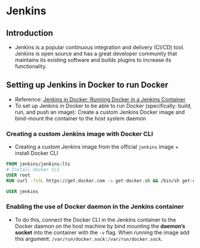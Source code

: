 # Jenkins

## Introduction

- Jenkins is a popular continuous integration and delivery (CI/CD) tool. Jenkins is open source and has a great developer community that maintains its existing software and builds plugins to increase its functionality.

## Setting up Jenkins in Docker to run Docker

- Reference: [Jenkins in Docker: Running Docker in a Jenkins Container](https://hackmamba.io/blog/2022/04/running-docker-in-a-jenkins-container/)
- To set up Jenkins in Docker to be able to run Docker (specifically: build, run, and push an image): Create a custom Jenkins Docker image and bind-mount the container to the host system daemon

### Creating a custom Jenkins image with Docker CLI

- Creating a custom Jenkins image from the official `jenkins` image + install Docker CLI

```Dockerfile
FROM jenkins/jenkins:lts
# Install docker CLI
USER root
RUN curl -fsSL https://get.docker.com -o get-docker.sh && /bin/sh get-docker.sh

USER jenkins
```

### Enabling the use of Docker daemon in the Jenkins container

- To do this, connect the Docker CLI in the Jenkins container to the Docker daemon on the host machine by bind mounting the **daemon’s socket** into the container with the `-v` flag. When running the image add this argument: `/var/run/docker.sock:/var/run/docker.sock`.
